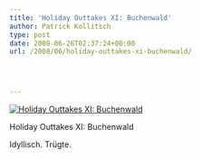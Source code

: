 ```yaml
---
title: 'Holiday Outtakes XI: Buchenwald'
author: Patrick Kollitsch
type: post
date: 2008-06-26T02:37:24+00:00
url: /2008/06/holiday-outtakes-xi-buchenwald/




---
```

<div class="flickr">
  <a href="http://www.flickr.com/photos/schreibblogade/2612953255/" title="Holiday Outtakes XI: Buchenwald"><img src="//farm4.static.flickr.com/3061/2612953255_59ab9082fe.jpg" alt="Holiday Outtakes XI: Buchenwald" /></a></p> 
  
  <p>
    Holiday Outtakes XI: Buchenwald
  </p>
</div>

Idyllisch. Tr&uuml;gte.